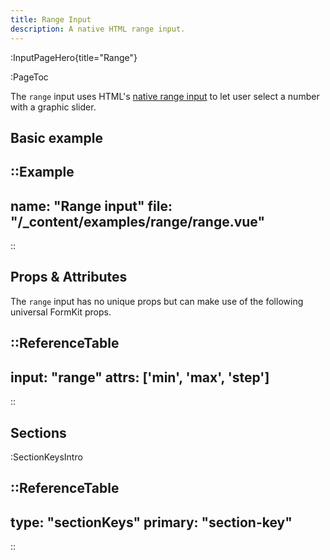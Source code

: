 ```yaml
---
title: Range Input
description: A native HTML range input.
---
```


:InputPageHero{title="Range"}

:PageToc

The `range` input uses HTML's [native range input](https://developer.mozilla.org/en-US/docs/Web/HTML/Element/input/range) to let user select a number with a graphic slider.

## Basic example

::Example
---
name: "Range input"
file: "/_content/examples/range/range.vue"
---
::


## Props & Attributes

The `range` input has no unique props but can make use of the following universal
FormKit props.

::ReferenceTable
---
input: "range"
attrs: ['min', 'max', 'step']
---
::


## Sections

:SectionKeysIntro

<div>
  <formkit-input-diagram
    class="input-diagram--range"
    prefix-icon-content="😭"
    prefix-content="$0"
    suffix-content="$1B"
    suffix-icon-content="💰"
    label-content="Net worth"
    input-content=""
    help-content="What's your approximate net worth?"
    message-content="Sorry. Our service is only for low-income families."
  >
  </formkit-input-diagram>
</div>

::ReferenceTable
---
type: "sectionKeys"
primary: "section-key"
---
::

